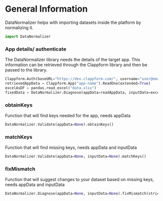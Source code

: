 # General Information
DataNormalizer helps with importing datasets inside the platform by normalizing it. 

```python
import DataNormalizer
```

### App details/ authenticate
The DataNormalizer library needs the details of the target app. This information can be retrieved through the Clappform library and then be passed to the library. 
```python
Clappform.Auth(baseURL="https://dev.clappform.com/", username="user@email.com", password="password")
retrievedAppData = Clappform.App("app-name").ReadOne(extended=True)
excelAsDF = pandas.read_excel("data.xlsx")
fixedData = DataNormalizer.Diagnose(appData=readAppData, inputData=excelAsDF).matchKeys()
```

### obtainKeys
Function that will find keys needed for the app, needs appData
```python
DataNormalizer.Validate(appData=None).obtainKeys()
```

### matchKeys
Function that will find missing keys, needs appData and inputData
```python
DataNormalizer.Validate(appData=None, inputData=None).matchKeys()
```

### fixMismatch
Function that will suggest changes to your dataset based on missing keys, needs appData and inputData
```python
DataNormalizer.Diagnose(appData=None, inputData=None).fixMismatch(strictness = 0.8)
```
